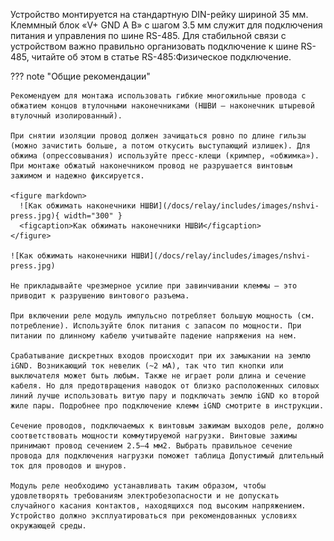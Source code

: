 Устройство монтируется на стандартную DIN-рейку шириной 35 мм. Клеммный блок «V+ GND A B» с шагом 3.5 мм служит для подключения питания и управления по шине RS-485. Для стабильной связи с устройством важно правильно организовать подключение к шине RS-485, читайте об этом в статье RS-485:Физическое подключение.

??? note "Общие рекомендации"

    Рекомендуем для монтажа использовать гибкие многожильные провода с обжатием концов втулочными наконечниками (НШВИ — наконечник штыревой втулочный изолированный).

    При снятии изоляции провод должен зачищаться ровно по длине гильзы (можно зачистить больше, а потом откусить выступающий излишек). Для обжима (опрессовывания) используйте пресс-клещи (кримпер, «обжимка»). При монтаже обжатый наконечником провод не разрушается винтовым зажимом и надежно фиксируется.

    <figure markdown>
      ![Как обжимать наконечники НШВИ](/docs/relay/includes/images/nshvi-press.jpg){ width="300" }
      <figcaption>Как обжимать наконечники НШВИ</figcaption>
    </figure>

    ![Как обжимать наконечники НШВИ](/docs/relay/includes/images/nshvi-press.jpg)

    Не прикладывайте чрезмерное усилие при завинчивании клеммы — это приводит к разрушению винтового разъема.

    При включении реле модуль импульсно потребляет большую мощность (см. потребление). Используйте блок питания с запасом по мощности. При питании по длинному кабелю учитывайте падение напряжения на нем.

    Срабатывание дискретных входов происходит при их замыкании на землю iGND. Возникающий ток невелик (~2 мА), так что тип кнопки или выключателя может быть любым. Также не играет роли длина и сечение кабеля. Но для предотвращения наводок от близко расположенных силовых линий лучше использовать витую пару и подключать землю iGND ко второй жиле пары. Подробнее про подключение клемм iGND смотрите в инструкции.

    Сечение проводов, подключаемых к винтовым зажимам выходов реле, должно соответствовать мощности коммутируемой нагрузки. Винтовые зажимы принимают провод сечением 2.5–4 мм2. Выбрать правильное сечение провода для подключения нагрузки поможет таблица Допустимый длительный ток для проводов и шнуров.

    Модуль реле необходимо устанавливать таким образом, чтобы удовлетворять требованиям электробезопасности и не допускать случайного касания контактов, находящихся под высоким напряжением. Устройство должно эксплуатироваться при рекомендованных условиях окружающей среды.
